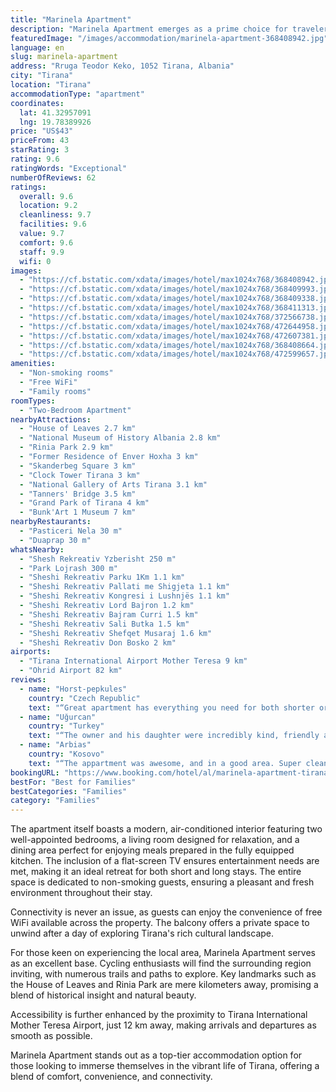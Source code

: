 ```yaml
---
title: "Marinela Apartment"
description: "Marinela Apartment emerges as a prime choice for travelers seeking a blend of comfort and convenience in the heart of Tirana."
featuredImage: "/images/accommodation/marinela-apartment-368408942.jpg"
language: en
slug: marinela-apartment
address: "Rruga Teodor Keko, 1052 Tirana, Albania"
city: "Tirana"
location: "Tirana"
accommodationType: "apartment"
coordinates:
  lat: 41.32957091
  lng: 19.78389926
price: "US$43"
priceFrom: 43
starRating: 3
rating: 9.6
ratingWords: "Exceptional"
numberOfReviews: 62
ratings:
  overall: 9.6
  location: 9.2
  cleanliness: 9.7
  facilities: 9.6
  value: 9.7
  comfort: 9.6
  staff: 9.9
  wifi: 0
images:
  - "https://cf.bstatic.com/xdata/images/hotel/max1024x768/368408942.jpg?k=cdf273134a068449057b15615ea4a751283a99242daaa2d8148f48ce95a9c43d&o=&hp=1"
  - "https://cf.bstatic.com/xdata/images/hotel/max1024x768/368409993.jpg?k=d039849a42ca18978dcdc472261a5421c272cbdb0bec5f283154975a542b6a69&o=&hp=1"
  - "https://cf.bstatic.com/xdata/images/hotel/max1024x768/368409338.jpg?k=21caea6f3bf52cb27a96aba4dd1277ddca2e26dbc4cb3e2ff386a6e900a67039&o=&hp=1"
  - "https://cf.bstatic.com/xdata/images/hotel/max1024x768/368411313.jpg?k=0fe28c62a4ce4586cf40225a7f710ce92cb304b9b06120ea0ed2ae917567c7f8&o=&hp=1"
  - "https://cf.bstatic.com/xdata/images/hotel/max1024x768/372566738.jpg?k=11f959530035d6a611c692c57c5e21280e2b332a122375beac050e0c5d7a295e&o=&hp=1"
  - "https://cf.bstatic.com/xdata/images/hotel/max1024x768/472644958.jpg?k=dd88d6b914dc230cf74b8daba7fc99cd5f8a16031ed0c73f40850dd8a592d96b&o=&hp=1"
  - "https://cf.bstatic.com/xdata/images/hotel/max1024x768/472607381.jpg?k=59e31fedeffd587fa8764ce3ef589b93cf4171b3bbb9f606ca7c4f3143d68cf4&o=&hp=1"
  - "https://cf.bstatic.com/xdata/images/hotel/max1024x768/368408664.jpg?k=31163f54ea32c3a161cf50516e2a50ec436e50b808a9d51f714e5053d3b432af&o=&hp=1"
  - "https://cf.bstatic.com/xdata/images/hotel/max1024x768/472599657.jpg?k=a07cf53eec316b21719567bfcbcf04ed9e92c1141543abc2a7aef79e58076c25&o=&hp=1"
amenities:
  - "Non-smoking rooms"
  - "Free WiFi"
  - "Family rooms"
roomTypes:
  - "Two-Bedroom Apartment"
nearbyAttractions:
  - "House of Leaves 2.7 km"
  - "National Museum of History Albania 2.8 km"
  - "Rinia Park 2.9 km"
  - "Former Residence of Enver Hoxha 3 km"
  - "Skanderbeg Square 3 km"
  - "Clock Tower Tirana 3 km"
  - "National Gallery of Arts Tirana 3.1 km"
  - "Tanners' Bridge 3.5 km"
  - "Grand Park of Tirana 4 km"
  - "Bunk'Art 1 Museum 7 km"
nearbyRestaurants:
  - "Pasticeri Nela 30 m"
  - "Duaprap 30 m"
whatsNearby:
  - "Shesh Rekreativ Yzberisht 250 m"
  - "Park Lojrash 300 m"
  - "Sheshi Rekreativ Parku 1Km 1.1 km"
  - "Sheshi Rekreativ Pallati me Shigjeta 1.1 km"
  - "Sheshi Rekreativ Kongresi i Lushnjës 1.1 km"
  - "Sheshi Rekreativ Lord Bajron 1.2 km"
  - "Sheshi Rekreativ Bajram Curri 1.5 km"
  - "Sheshi Rekreativ Sali Butka 1.5 km"
  - "Sheshi Rekreativ Shefqet Musaraj 1.6 km"
  - "Sheshi Rekreativ Don Bosko 2 km"
airports:
  - "Tirana International Airport Mother Teresa 9 km"
  - "Ohrid Airport 82 km"
reviews:
  - name: "Horst-pepkules"
    country: "Czech Republic"
    text: "“Great apartment has everything you need for both shorter or longer stay in Tirana. Very kind host no problem with communication. For small fee we could park safely in the garage (owner is somebody else), it's quite impossible to park outside on...”"
  - name: "Uğurcan"
    country: "Turkey"
    text: "“The owner and his daughter were incredibly kind, friendly and caring people. The location and design of the house were also very nice, everything was very clean, new and useful. A house where you will want to stay again and again. Thank u so much...”"
  - name: "Arbias"
    country: "Kosovo"
    text: "“The appartment was awesome, and in a good area. Super clean, the host was super helpful and gave me a lot of help with direction and instructions.”"
bookingURL: "https://www.booking.com/hotel/al/marinela-apartment-tirana.en-gb.html?aid=8035640"
bestFor: "Best for Families"
bestCategories: "Families"
category: "Families"
---
```


The apartment itself boasts a modern, air-conditioned interior featuring two well-appointed bedrooms, a living room designed for relaxation, and a dining area perfect for enjoying meals prepared in the fully equipped kitchen. The inclusion of a flat-screen TV ensures entertainment needs are met, making it an ideal retreat for both short and long stays. The entire space is dedicated to non-smoking guests, ensuring a pleasant and fresh environment throughout their stay.

Connectivity is never an issue, as guests can enjoy the convenience of free WiFi available across the property. The balcony offers a private space to unwind after a day of exploring Tirana's rich cultural landscape.

For those keen on experiencing the local area, Marinela Apartment serves as an excellent base. Cycling enthusiasts will find the surrounding region inviting, with numerous trails and paths to explore. Key landmarks such as the House of Leaves and Rinia Park are mere kilometers away, promising a blend of historical insight and natural beauty.

Accessibility is further enhanced by the proximity to Tirana International Mother Teresa Airport, just 12 km away, making arrivals and departures as smooth as possible.

Marinela Apartment stands out as a top-tier accommodation option for those looking to immerse themselves in the vibrant life of Tirana, offering a blend of comfort, convenience, and connectivity.
